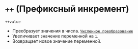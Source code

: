 # `++` (Префиксный инкремент)

`++value`

- Преобразует значения в числа. [`Численное преобразование`](<../Теория Общее/Преобразование (численное).md>)
- Увеличивает значение переменной на `1`.
- Возвращает новое значение переменной.
